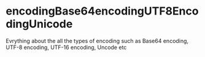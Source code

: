 # encodingBase64encodingUTF8EncodingUnicode
Evrything about the all the types of encoding such as Base64 encoding, UTF-8 encoding, UTF-16 encoding, Uncode etc
